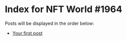 # Index for NFT World #1964
Posts will be displayed in the order below:

- [Your first post](./001-first.md)

